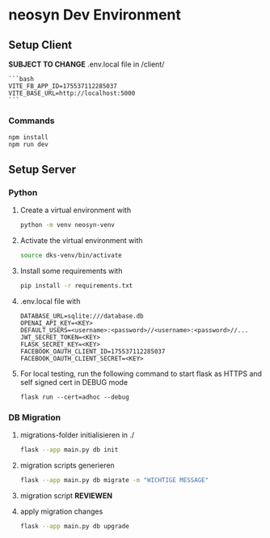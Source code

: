 # neosyn Dev Environment

## Setup Client
**SUBJECT TO CHANGE**
.env.local file in /client/

    ```bash
    VITE_FB_APP_ID=175537112285037
    VITE_BASE_URL=http://localhost:5000
    ```
### Commands

    npm install
    npm run dev

## Setup Server

### Python

1. Create a virtual environment with
    ```bash
    python -m venv neosyn-venv
    ```

2. Activate the virtual environment with
    ```bash
    source dks-venv/bin/activate
    ```

3. Install some requirements with
    ```bash
    pip install -r requirements.txt
    ```

4. .env.local file with 
    ```
    DATABASE_URL=sqlite:///database.db
    OPENAI_API_KEY=<KEY>
    DEFAULT_USERS=<username>:<password>//<username>:<password>//...
    JWT_SECRET_TOKEN=<KEY>
    FLASK_SECRET_KEY=<KEY>
    FACEBOOK_OAUTH_CLIENT_ID=175537112285037
    FACEBOOK_OAUTH_CLIENT_SECRET=<KEY>
    ```

5. For local testing, run the following command to start flask as HTTPS and self signed cert in DEBUG mode
    ```
    flask run --cert=adhoc --debug
    ```
### DB Migration

1. migrations-folder initialisieren in ./
    ```bash
    flask --app main.py db init
    ```

2. migration scripts generieren
    ```bash
    flask --app main.py db migrate -m "WICHTIGE MESSAGE"
    ```

3. migration script **REVIEWEN**

4. apply migration changes
    ```bash
    flask --app main.py db upgrade
    ```
